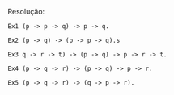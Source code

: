 Resolução:

	Ex1 (p -> p -> q) -> p -> q.

	Ex2 (p -> q) -> (p -> p -> q).s
	   
	Ex3 q -> r -> t) -> (p -> q) -> p -> r -> t.
	   
	Ex4 (p -> q -> r) -> (p -> q) -> p -> r.
	   
	Ex5 (p -> q -> r) -> (q -> p -> r).





